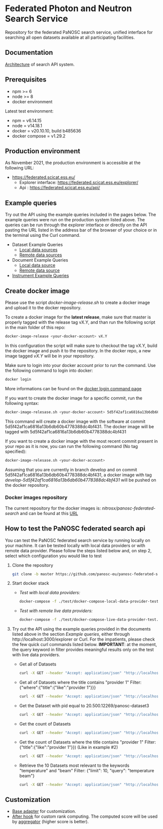 # Federated Photon and Neutron Search Service
Repository for the federated PaNOSC search service, unified interface for searching all open datasets available at all participating facilities.


## Documentation
[Architecture](https://confluence.panosc.eu/display/wp3/Search+aggregation) of search API system.


## Prerequisites
- npm >= 6
- node >= 8
- docker environment

Latest test environment:
- npm = v6.14.15
- node = v14.18.1
- docker = v20.10.10, build b485636
- docker compose = v1.29.2

## Production environment
As November 2021, the production environment is accessible at the following URL:
- https://federated.scicat.ess.eu/
   - Explorer interface: https://federated.scicat.ess.eu/explorer/
   - Api : https://federated.scicat.ess.eu/api/

## Example queries

Try out the API using the example queries included in the pages below.
The example queries were run on the production system listed above.
The queries can be run through the explorer interface or directly on the API pasting the URL listed in the address bar of the browser of your choice or in the terminal using the Curl command.

   - Dataset Example Queries
     - [Local data sources](./docs/dataset-example-queries-local-data-sources.md)
     - [Remote data sources](./docs/dataset-example-queries-remote-data-sources.md)
   - Document Example Queries
     - [Local data source](./docs/document-example-queries-local-data-sources.md)
     - [Remote data source](./docs/document-example-queries-remote-data-sources.md)
   - [Instrument Example Queries](./docs/instrument-example-queries.md)

## Create docker image

Please use the script *docker-image-release.sh* to create a docker image and upload it to the docker repository.

To create a docker image for the **latest release**, make sure that master is properly tagged with the release tag vX.Y, and than run the following script in the main folder of this repo:

```bash
docker-image-release <your-docker-account> vX.Y
```

In this configuration the script will make sure to checkout the tag vX.Y, build the docker image and push it to the repository.
In the docker repo, a new image tagged *vX.Y* will be in your repository.

Make sure to login into your docker account prior to run the command. Use the following command to login into docker:

```bash
docker login
```
More informations can be found on the [docker login command page](https://docs.docker.com/engine/reference/commandline/login/)

If you want to create the docker image for a specific commit, run the following syntax:

```bash
docker-image-relesase.sh <your-docker-account> 5d5f42af1ca6816a13b6db60b4778388dc4bf431
```

This command will create a docker image with the software at commit 5d5f42af1ca6816a13b6db60b4778388dc4bf431.
The docker image will be tagged with 5d5f42af1ca6816a13b6db60b4778388dc4bf431

If you want to create a docker image with the most recent commit present in your repo as it is now, you can run the following command (No tag specified):

```bash
docker-image-relesase.sh <your-docker-account>
```

Assuming that you are currently in branch develop and on commit 5d5f42af1ca6816a13b6db60b4778388dc4bf431, a docker image with tag *develop-5d5f42af1ca6816a13b6db60b4778388dc4bf431* will be pushed on the docker repository.

### Docker images repository
The current repository for the docker images is: *nitrosx/panosc-federated-search* and can be found at this [URL](https://hub.docker.com/repository/docker/nitrosx71/panosc-federated-search/general)


## How to test the PaNOSC federated search api
You can test the PaNOSC federated search service by running locally on your machine.
It can be tested locally with local data providers or with remote data provider.
Please follow the steps listed below and, on step 2, select which configuration you would like to test

1. Clone the repository

   ```bash
   git clone -b master https://github.com/panosc-eu/panosc-federated-search-service.git
   ```

2. Start docker stack

   - *Test with local data providers:*

      ```bash
      docker-compose -f ./test/docker-compose-local-data-provider-test.yaml up --build
      ```

   - *Test with remote live data providers:*


      ```bash
      docker-compose -f ./test/docker-compose-live-data-provider-test.yaml up --build
      ```

3. Try out the API using the example queries provided in the documents listed above in the section *Example queries*, either through http://localhost:3000/explorer or Curl.
   For the impatients, please check the few quick curl commands listed below.
   **IMPORTANT**: at the moment, the query keyword in filter provides meaningful results only on the test with live data providers.

   - Get all of Datasets

      ```bash
      curl -X GET --header "Accept: application/json" "http://localhost:3000/api/Datasets"
      ```

   - Get all of Datasets where the title contains "provider 1"
     Filter: {"where":{"title":{"like":"provider 1"}}}

      ```bash
      curl -X GET --header "Accept: application/json" "http://localhost:3000/api/Datasets?filter=%7B%22where%22%3A%7B%22title%22%3A%7B%22like%22%3A%22Provider%201%22%7D%7D%7D"
      ```

   - Get the Dataset with pid equal to 20.500.12269/panosc-dataset3

      ```bash
      curl -X GET --header "Accept: application/json" "http://localhost:3000/api/Datasets/20.500.12269%2Fpanosc-dataset3"
      ```

   - Get the count of Datasets

      ```bash
      curl -X GET --header "Accept: application/json" "http://localhost:3000/api/Datasets/count"
      ```

   - Get the count of Datasets where the title contains "provider 1"
     Filter:  {"title":{"like":"provider 1"}}) (Like in example #2)

      ```bash
      curl -X GET --header "Accept: application/json" "http://localhost:3000/api/Datasets/count?where=%7B%22title%22%3A%7B%22like%22%3A%22Provider%201%22%7D%7D"
      ```

   - Retrieve the 10 Datasets most relevant to the keywords "temperature" and "beam"
     Filter: {"limit": 10, "query": "temperature beam"}

     ```bash
     curl -X GET --header "Accept: application/json" "http://localhost:3000/api/Documents?filter=%7B%22limit%22%3A10%2C%22query%22%3A%22temperature%20beam%22%7D"
     ```

## Customization

- [Base adapter](./search-api-data-provider/common/customAdapter.js) for customization.
- [After hook](./search-api-data-provider/common/mixins/score.js) for custom rank computing. The computed score will be used by [aggregator](./search-api/server/aggregator.js) (higher score is better).
